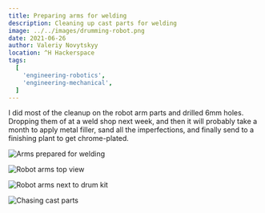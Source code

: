 ```yaml
---
title: Preparing arms for welding
description: Cleaning up cast parts for welding
image: ../../images/drumming-robot.png
date: 2021-06-26
author: Valeriy Novytskyy
location: ^H Hackerspace
tags:
  [
    'engineering-robotics',
    'engineering-mechanical',
  ]
---
```


I did most of the cleanup on the robot arm parts and drilled 6mm holes. Dropping them of at a weld shop next week, and then it will probably take a month to apply metal filler, sand all the imperfections, and finally send to a finishing plant to get chrome-plated.

![Arms prepared for welding](https://zeroweb-downloads.s3.us-west-2.amazonaws.com/arms-weld1.jpeg)

![Robot arms top view](https://zeroweb-downloads.s3.us-west-2.amazonaws.com/arms-weld2.jpeg)

![Robot arms next to drum kit](https://zeroweb-downloads.s3.us-west-2.amazonaws.com/arms-weld3.jpeg)

![Chasing cast parts](https://zeroweb-downloads.s3.us-west-2.amazonaws.com/arms-weld4.jpeg)
